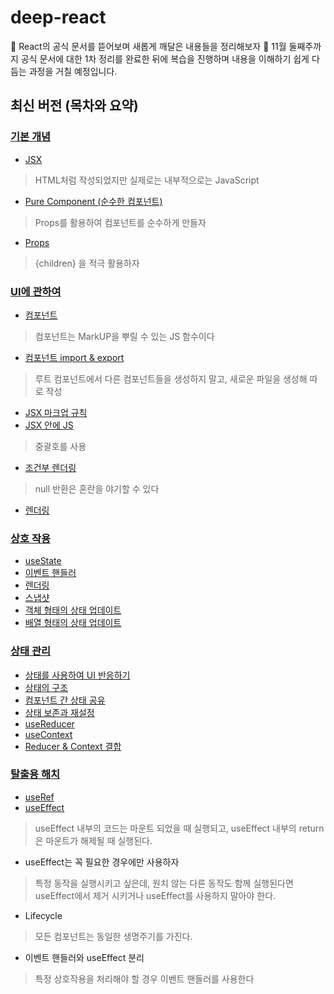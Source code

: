 # deep-react
👀 React의 공식 문서를 뜯어보며 새롭게 깨달은 내용들을 정리해보자
🤔 11월 둘째주까지 공식 문서에 대한 1차 정리를 완료한 뒤에 복습을 진행하며 내용을 이해하기 쉽게 다듬는 과정을 거칠 예정입니다.

## 최신 버전 (목차와 요약)
### [기본 개념](https://github.com/JunhOpportunity/deep-react/tree/main/%EC%B5%9C%EC%8B%A0%20%EB%B2%84%EC%A0%84%20%EB%AC%B8%EC%84%9C/%EA%B8%B0%EB%B3%B8%20%EA%B0%9C%EB%85%90)
- [JSX](https://github.com/JunhOpportunity/deep-react/blob/main/%EC%B5%9C%EC%8B%A0%20%EB%B2%84%EC%A0%84%20%EB%AC%B8%EC%84%9C/%EA%B8%B0%EB%B3%B8%20%EA%B0%9C%EB%85%90/1-jsx.md)
> HTML처럼 작성되었지만 실제로는 내부적으로는 JavaScript
- [Pure Component (순수한 컴포넌트)](https://github.com/JunhOpportunity/deep-react/blob/main/%EC%B5%9C%EC%8B%A0%20%EB%B2%84%EC%A0%84%20%EB%AC%B8%EC%84%9C/%EA%B8%B0%EB%B3%B8%20%EA%B0%9C%EB%85%90/2-pure-component.md)
> Props를 활용하여 컴포넌트를 순수하게 만들자
- [Props](https://github.com/JunhOpportunity/deep-react/blob/main/%EC%B5%9C%EC%8B%A0%20%EB%B2%84%EC%A0%84%20%EB%AC%B8%EC%84%9C/%EA%B8%B0%EB%B3%B8%20%EA%B0%9C%EB%85%90/3-props.md)
> {children} 을 적극 활용하자

### [UI에 관하여](https://github.com/JunhOpportunity/deep-react/tree/main/%EC%B5%9C%EC%8B%A0%20%EB%B2%84%EC%A0%84%20%EB%AC%B8%EC%84%9C/UI)
- [컴포넌트](https://github.com/JunhOpportunity/deep-react/blob/main/%EC%B5%9C%EC%8B%A0%20%EB%B2%84%EC%A0%84%20%EB%AC%B8%EC%84%9C/UI/1-component.md)
> 컴포넌트는 MarkUP을 뿌릴 수 있는 JS 함수이다
- [컴포넌트 import & export](https://github.com/JunhOpportunity/deep-react/blob/main/%EC%B5%9C%EC%8B%A0%20%EB%B2%84%EC%A0%84%20%EB%AC%B8%EC%84%9C/UI/2-component-import-export.md)
> 루트 컴포넌트에서 다른 컴포넌트들을 생성하지 말고, 새로운 파일을 생성해 따로 작성
- [JSX 마크업 규칙](https://github.com/JunhOpportunity/deep-react/blob/main/%EC%B5%9C%EC%8B%A0%20%EB%B2%84%EC%A0%84%20%EB%AC%B8%EC%84%9C/UI/3-jsx-markup-rules.md)
- [JSX 안에 JS](https://github.com/JunhOpportunity/deep-react/blob/main/%EC%B5%9C%EC%8B%A0%20%EB%B2%84%EC%A0%84%20%EB%AC%B8%EC%84%9C/UI/4-js-in-jsx.md)
> 중괄호를 사용
- [조건부 렌더링](https://github.com/JunhOpportunity/deep-react/blob/main/%EC%B5%9C%EC%8B%A0%20%EB%B2%84%EC%A0%84%20%EB%AC%B8%EC%84%9C/UI/5-conditional-rendering.md)
> null 반환은 혼란을 야기할 수 있다
- [렌더링](https://github.com/JunhOpportunity/deep-react/blob/main/%EC%B5%9C%EC%8B%A0%20%EB%B2%84%EC%A0%84%20%EB%AC%B8%EC%84%9C/UI/6-rendering.md)

### [상호 작용](https://github.com/JunhOpportunity/deep-react/tree/main/%EC%B5%9C%EC%8B%A0%20%EB%B2%84%EC%A0%84%20%EB%AC%B8%EC%84%9C/%EC%83%81%ED%98%B8%20%EC%9E%91%EC%9A%A9)
- [useState](https://github.com/JunhOpportunity/deep-react/blob/main/%EC%B5%9C%EC%8B%A0%20%EB%B2%84%EC%A0%84%20%EB%AC%B8%EC%84%9C/%EC%83%81%ED%98%B8%20%EC%9E%91%EC%9A%A9/1-usestate.md)
- [이벤트 핸들러](https://github.com/JunhOpportunity/deep-react/blob/main/%EC%B5%9C%EC%8B%A0%20%EB%B2%84%EC%A0%84%20%EB%AC%B8%EC%84%9C/%EC%83%81%ED%98%B8%20%EC%9E%91%EC%9A%A9/2-event-handler.md)
- [렌더링](https://github.com/JunhOpportunity/deep-react/blob/main/%EC%B5%9C%EC%8B%A0%20%EB%B2%84%EC%A0%84%20%EB%AC%B8%EC%84%9C/%EC%83%81%ED%98%B8%20%EC%9E%91%EC%9A%A9/3-rendering.md)
- [스냅샷](https://github.com/JunhOpportunity/deep-react/blob/main/%EC%B5%9C%EC%8B%A0%20%EB%B2%84%EC%A0%84%20%EB%AC%B8%EC%84%9C/%EC%83%81%ED%98%B8%20%EC%9E%91%EC%9A%A9/4-snapshot.md)
- [객체 형태의 상태 업데이트](https://github.com/JunhOpportunity/deep-react/blob/main/%EC%B5%9C%EC%8B%A0%20%EB%B2%84%EC%A0%84%20%EB%AC%B8%EC%84%9C/%EC%83%81%ED%98%B8%20%EC%9E%91%EC%9A%A9/5-object-state-update.md)
- [배열 형태의 상태 업데이트](https://github.com/JunhOpportunity/deep-react/blob/main/%EC%B5%9C%EC%8B%A0%20%EB%B2%84%EC%A0%84%20%EB%AC%B8%EC%84%9C/%EC%83%81%ED%98%B8%20%EC%9E%91%EC%9A%A9/6-array-state-update.md)

### [상태 관리](https://github.com/JunhOpportunity/deep-react/tree/main/%EC%B5%9C%EC%8B%A0%20%EB%B2%84%EC%A0%84%20%EB%AC%B8%EC%84%9C/%EC%83%81%ED%83%9C%20%EA%B4%80%EB%A6%AC)
- [상태를 사용하여 UI 반응하기](https://github.com/JunhOpportunity/deep-react/blob/main/%EC%B5%9C%EC%8B%A0%20%EB%B2%84%EC%A0%84%20%EB%AC%B8%EC%84%9C/%EC%83%81%ED%83%9C%20%EA%B4%80%EB%A6%AC/1-state-write-process.md)
- [상태의 구조](https://github.com/JunhOpportunity/deep-react/blob/main/%EC%B5%9C%EC%8B%A0%20%EB%B2%84%EC%A0%84%20%EB%AC%B8%EC%84%9C/%EC%83%81%ED%83%9C%20%EA%B4%80%EB%A6%AC/2-state-structure.md)
- [컴포넌트 간 상태 공유](https://github.com/JunhOpportunity/deep-react/blob/main/%EC%B5%9C%EC%8B%A0%20%EB%B2%84%EC%A0%84%20%EB%AC%B8%EC%84%9C/%EC%83%81%ED%83%9C%20%EA%B4%80%EB%A6%AC/3-component-state-share.md)
- [상태 보존과 재설정](https://github.com/JunhOpportunity/deep-react/blob/main/%EC%B5%9C%EC%8B%A0%20%EB%B2%84%EC%A0%84%20%EB%AC%B8%EC%84%9C/%EC%83%81%ED%83%9C%20%EA%B4%80%EB%A6%AC/4-state-preserving-resetting.md)
- [useReducer](https://github.com/JunhOpportunity/deep-react/blob/main/%EC%B5%9C%EC%8B%A0%20%EB%B2%84%EC%A0%84%20%EB%AC%B8%EC%84%9C/%EC%83%81%ED%83%9C%20%EA%B4%80%EB%A6%AC/5-reducer.md)
- [useContext](https://github.com/JunhOpportunity/deep-react/blob/main/%EC%B5%9C%EC%8B%A0%20%EB%B2%84%EC%A0%84%20%EB%AC%B8%EC%84%9C/%EC%83%81%ED%83%9C%20%EA%B4%80%EB%A6%AC/6-context.md)
- [Reducer & Context 결합](https://github.com/JunhOpportunity/deep-react/blob/main/%EC%B5%9C%EC%8B%A0%20%EB%B2%84%EC%A0%84%20%EB%AC%B8%EC%84%9C/%EC%83%81%ED%83%9C%20%EA%B4%80%EB%A6%AC/7-reducer-context.md)

### [탈출용 해치](https://github.com/JunhOpportunity/deep-react/tree/main/%EC%B5%9C%EC%8B%A0%20%EB%B2%84%EC%A0%84%20%EB%AC%B8%EC%84%9C/%ED%83%88%EC%B6%9C%EC%9A%A9%20%ED%95%B4%EC%B9%98)
- [useRef](https://github.com/JunhOpportunity/deep-react/blob/main/%EC%B5%9C%EC%8B%A0%20%EB%B2%84%EC%A0%84%20%EB%AC%B8%EC%84%9C/%ED%83%88%EC%B6%9C%EC%9A%A9%20%ED%95%B4%EC%B9%98/1-useref.md)
- [useEffect](https://github.com/JunhOpportunity/deep-react/blob/main/%EC%B5%9C%EC%8B%A0%20%EB%B2%84%EC%A0%84%20%EB%AC%B8%EC%84%9C/%ED%83%88%EC%B6%9C%EC%9A%A9%20%ED%95%B4%EC%B9%98/2-useEffect.md)
> useEffect 내부의 코드는 마운트 되었을 때 실행되고, useEffect 내부의 return은 마운트가 해제될 때 실행된다.
- useEffect는 꼭 필요한 경우에만 사용하자
> 특정 동작을 실행시키고 싶은데, 원치 않는 다른 동작도 함께 실행된다면 useEffect에서 제거 시키거나 useEffect를 사용하지 말아야 한다.
- Lifecycle
> 모든 컴포넌트는 동일한 생명주기를 가진다.
- 이벤트 핸들러와 useEffect 분리
> 특정 상호작용을 처리해야 할 경우 이벤트 핸들러를 사용한다